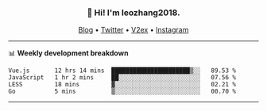 <h3 align="center">👋 Hi! I'm leozhang2018.</h3>
<p align="center">
  <a href="https://leozhang2018.me">Blog</a> •
  <a href="https://twitter.com/leozhang2018">Twitter</a> •
  <a href="https://www.v2ex.com/member/leozhang">V2ex</a> •
  <a href="https://www.instagram.com/leozhanghere">Instagram</a>
</p>

-------

📊 **Weekly development breakdown**
<!--START_SECTION:waka-->

```text
Vue.js       12 hrs 14 mins  ██████████████████████▒░░   89.53 %
JavaScript   1 hr 2 mins     ██░░░░░░░░░░░░░░░░░░░░░░░   07.56 %
LESS         18 mins         ▓░░░░░░░░░░░░░░░░░░░░░░░░   02.21 %
Go           5 mins          ▒░░░░░░░░░░░░░░░░░░░░░░░░   00.70 %
```

<!--END_SECTION:waka-->
-------
